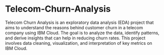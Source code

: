 # Telecom-Churn-Analysis
Telecom Churn Analysis is an exploratory data analysis (EDA) project that aims to understand the reasons behind customer churn in a telecom company using IBM Cloud. The goal is to analyze the data, identify patterns, and derive insights that can help in reducing churn rates. This project involves data cleaning, visualization, and interpretation of key metrics on IBM Cloud.
